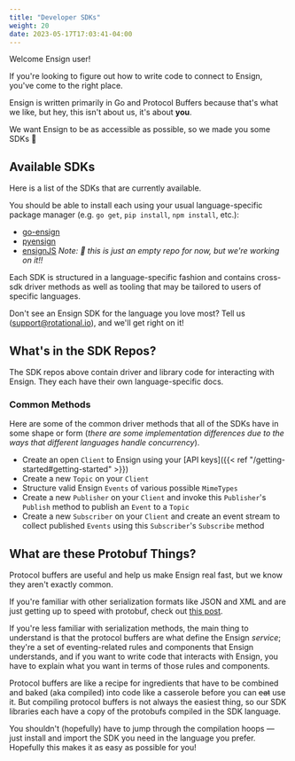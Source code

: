 ```yaml
---
title: "Developer SDKs"
weight: 20
date: 2023-05-17T17:03:41-04:00
---
```


Welcome Ensign user!

If you're looking to figure out how to write code to connect to Ensign, you've come to the right place.

<!--more-->

Ensign is written primarily in Go and Protocol Buffers because that's what we like, but hey, this isn't about us, it's about **you**.

We want Ensign to be as accessible as possible, so we made you some SDKs 💙

## Available SDKs

Here is a list of the SDKs that are currently available.

You should be able to install each using your usual language-specific package manager (e.g. `go get`, `pip install`, `npm install`, etc.):

- [go-ensign](https://github.com/rotationalio/go-ensign)
- [pyensign](https://github.com/rotationalio/pyensign)
- [ensignJS](https://github.com/rotationalio/ensignjs) *Note: 🙈 this is just an empty repo for now, but we're working on it!!*

Each SDK is structured in a language-specific fashion and contains cross-sdk driver methods as well as tooling that may be tailored to users of specific languages.

Don't see an Ensign SDK for the language you love most? Tell us (support@rotational.io), and we'll get right on it!

## What's in the SDK Repos?

The SDK repos above contain driver and library code for interacting with Ensign. They each have their own language-specific docs.

### Common Methods

Here are some of the common driver methods that all of the SDKs have in some shape or form (*there are some implementation differences due to the ways that different languages handle concurrency*).

- Create an open `Client` to Ensign using your [API keys]({{< ref "/getting-started#getting-started" >}})
- Create a new `Topic` on your `Client`
- Structure valid Ensign `Events` of various possible `MimeTypes`
- Create a new `Publisher` on your `Client` and invoke this `Publisher`'s `Publish` method to publish an `Event` to a `Topic`
- Create a new `Subscriber` on your `Client` and create an event stream to collect published `Events` using this `Subscriber`'s `Subscribe` method

## What are these Protobuf Things?

Protocol buffers are useful and help us make Ensign real fast, but we know they aren't exactly common.

If you're familiar with other serialization formats like JSON and XML and are just getting up to speed with protobuf, check out [this post](https://rotational.io/blog/what-are-protocol-buffers/).

If you're less familiar with serialization methods, the main thing to understand is that the protocol buffers are what define the Ensign *service*; they're a set of eventing-related rules and components that Ensign understands, and if you want to write code that interacts with Ensign, you have to explain what you want in terms of those rules and components.

Protocol buffers are like a recipe for ingredients that have to be combined and baked (aka compiled) into code like a casserole before you can ~~eat~~ use it. But compiling protocol buffers is not always the easiest thing, so our SDK libraries each have a copy of the protobufs compiled in the SDK language.

You shouldn't (hopefully) have to jump through the compilation hoops &mdash; just install and import the SDK you need in the language you prefer. Hopefully this makes it as easy as possible for you!

